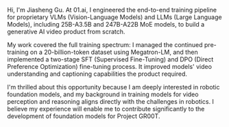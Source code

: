 Hi, I'm Jiasheng Gu. At 01.ai, I engineered the end-to-end training pipeline for proprietary VLMs (Vision-Language Models) and LLMs (Large Language Models), including 25B-A3.5B and 247B-A22B MoE models, to build a generative AI video product from scratch.

My work covered the full training spectrum: I managed the continued pre-training on a 20-billion-token dataset using Megatron-LM, and then implemented a two-stage SFT (Supervised Fine-Tuning) and DPO (Direct Preference Optimization) fine-tuning process. It improved models' video understanding and captioning capabilities the product required.

I'm thrilled about this opportunity because I am deeply interested in robotic foundation models, and my background in training models for video perception and reasoning aligns directly with the challenges in robotics. I believe my experience will enable me to contribute significantly to the development of foundation models for Project GR00T.
